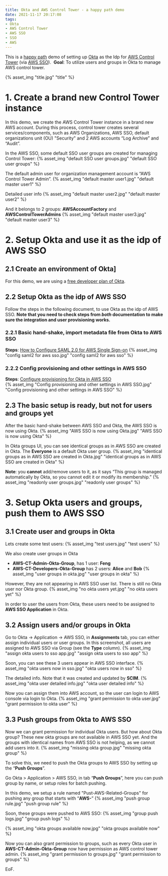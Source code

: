 ```yaml
---
title: Okta and AWS Control Tower - a happy path demo
date: 2021-11-17 20:17:08
tags:
- Okta
- AWS Control Tower
- AWS SSO
- SSO
- AWS
---
```

This is a [happy path](https://en.wikipedia.org/wiki/Happy_path) demo of setting up [Okta](https://www.okta.com/) as the Idp for [AWS Control Tower](https://aws.amazon.com/controltower/) (via [AWS SSO](https://aws.amazon.com/single-sign-on/)). 
**Goal**: To utilize users and groups in Okta to manage AWS control tower.

{% asset_img "title.jpg" "title" %}

# 1. Create a brand new Control Tower instance 
In this demo, we create the AWS Control Tower instance in a brand new AWS account. During this process, control tower creates several services/components, such as AWS Organizations, AWS SSO, default organizations unit (OU) "Security" and 2 AWS accounts “Log Archive” and “Audit”. 

In the AWS SSO, some default SSO user groups are created for managing Control Tower:
{% asset_img "default SSO user groups.jpg" "default SSO user groups" %}

The default admin user for organization management account is “AWS Control Tower Admin”.
{% asset_img "default master user1.jpg" "default master user1" %}

Detailed user info
{% asset_img "default master user2.jpg" "default master user2" %}

And it belongs to 2 groups: **AWSAccountFactory** and **AWSControlTowerAdmins**
{% asset_img "default master user3.jpg" "default master user3" %}

<!-- more -->

# 2. Setup Okta and use it as the idp of AWS SSO
## 2.1 Create an environment of Okta]
For this demo, we are using a [free developer plan of Okta](https://developer.okta.com/signup/).

## 2.2 Setup Okta as the idp of AWS SSO
Follow the steps in the following document, to use Okta as the idp of AWS SSO. 
**Note that you need to check steps from _both_ documentation to make sure the integration and user provisioning works.**

### 2.2.1 Basic hand-shake, import metadata file from Okta to AWS SSO
**Steps**: [How to Configure SAML 2.0 for AWS Single Sign-on](https://saml-doc.okta.com/SAML_Docs/How-to-Configure-SAML-2.0-for-AWS-Single-Sign-on.html)
{% asset_img "config saml2 for aws sso.jpg" "config saml2 for aws sso" %}

### 2.2.2 Config provisioning and other settings in AWS SSO
**Steps**: [Configure provisioning for Okta in AWS SSO](https://docs.aws.amazon.com/singlesignon/latest/userguide/okta-idp.html)        
{% asset_img "Config provisioning and other settings in AWS SSO.jpg" "Config provisioning and other settings in AWS SSO" %}

## 2.3 The basic setup is ready, but not for users and groups yet
After the basic hand-shake between AWS SSO and Okta, the AWS SSO is now using Okta.
{% asset_img "AWS SSO is now using Okta.jpg" "AWS SSO is now using Okta" %}

In Okta groups UI, you can see identical groups as in AWS SSO are created in Okta. The **Everyone** is a default Okta user group.
{% asset_img "identical groups as in AWS SSO are created in Okta.jpg" "identical groups as in AWS SSO are created in Okta" %}

**Note**: you **cannot** add/remove users to it, as it says “This group is managed automatically by Okta, so you cannot edit it or modify its membership.”
{% asset_img "readonly user groups.jpg" "readonly user groups" %}

# 3. Setup Okta users and groups, push them to AWS SSO

## 3.1 Create user and groups in Okta
Lets create some test users:
{% asset_img "test users.jpg" "test users" %}

We also create user groups in Okta
- **AWS-CT-Admin-Okta-Group**, has 1 user: **Feng** 
- **AWS-CT-Developers-Okta-Group** has 2 users: **Alice** and **Bob** 
{% asset_img "user groups in okta.jpg" "user groups in okta" %}

However, they are not appearing in AWS SSO user list. There is still no Okta user nor Okta group.
{% asset_img "no okta users yet.jpg" "no okta users yet" %}

In order to user the users from Okta, these users need to be assigned to **AWS SSO Application** in Okta.

## 3.2 Assign users and/or groups in Okta
Go to Okta -> Application -> AWS SSO, in **Assignments** tab, you can either assign individual users or user groups. In this screenshot, all users are assigned to AWS SSO via Group (see the **Type** column).
{% asset_img "assign okta users to sso app.jpg" "assign okta users to sso app" %}

Soon, you can see these 3 users appear in AWS SSO interface.
{% asset_img "okta users now in sso.jpg" "okta users now in sso" %}

The detailed info. Note that it was created and updated by **SCIM**.
{% asset_img "okta user detailed info.jpg" "okta user detailed info" %}

Now you can assign them into AWS account, so the user can login to AWS console via login to Okta.
{% asset_img "grant permission to okta user.jpg" "grant permission to okta user" %}

## 3.3 Push groups from Okta to AWS SSO
Now we can grant permission for individual Okta users. But how about Okta group? These new okta groups are not available in AWS SSO yet. And the groups with identical names from AWS SSO is not helping, as we cannot add users into it.
{% asset_img "missing okta group.jpg" "missing okta group" %}

To solve this, we need to push the Okta groups to AWS SSO by setting up the “**Push Groups**”.

Go Okta > Application > AWS SSO, in tab “**Push Groups**”, here you can push group by name, or setup roles for batch pushing.

In this demo, we setup a rule named "Pust-AWS-Related-Groups" for pushing any group that starts with “**AWS-**”
{% asset_img "push group rule.jpg" "push group rule" %}

Soon, these groups were pushed to AWS SSO:
{% asset_img "group push logs.jpg" "group push logs" %}

{% asset_img "okta groups available now.jpg" "okta groups available now" %}

Now you can also grant permission to groups, such as every Okta user in **AWS-CT-Admin-Okta-Group** now have permission as AWS control tower admin.
{% asset_img "grant permission to groups.jpg" "grant permission to groups" %}

EoF.